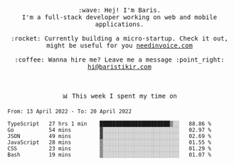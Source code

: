 <p align="center">
  <br><br>
  <samp>
    :wave: Hej! I'm Baris.
    <br>I'm a full-stack developer working on web and mobile applications.
       <br><br>:rocket: Currently building a micro-startup. Check it out, might be useful for you <a href="https://needinvoice.com/" target="_blank">needinvoice.com</a>
    <br><br>:coffee: Wanna hire me? Leave me a message :point_right: <a target="_blank" href="mailto:hi@baristikir.com">hi@baristikir.com</a>    
  </samp>
 <br><br><br>
</p>
<p align=center><samp>📊  This week I spent my time on</samp></p>


<!--START_SECTION:waka-->

```text
From: 13 April 2022 - To: 20 April 2022

TypeScript   27 hrs 1 min    ██████████████████████▒░░   88.86 %
Go           54 mins         ▓░░░░░░░░░░░░░░░░░░░░░░░░   02.97 %
JSON         49 mins         ▓░░░░░░░░░░░░░░░░░░░░░░░░   02.69 %
JavaScript   28 mins         ▒░░░░░░░░░░░░░░░░░░░░░░░░   01.55 %
CSS          23 mins         ▒░░░░░░░░░░░░░░░░░░░░░░░░   01.29 %
Bash         19 mins         ▒░░░░░░░░░░░░░░░░░░░░░░░░   01.07 %
```

<!--END_SECTION:waka-->


